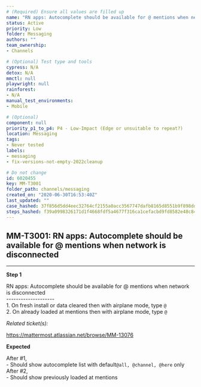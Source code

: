 ```yaml
---
# (Required) Ensure all values are filled up
name: "RN apps: Autocomplete should be available for @ mentions when network is disconnected"
status: Active
priority: Low
folder: Messaging
authors: ""
team_ownership: 
- Channels

# (Optional) Test type and tools
cypress: N/A
detox: N/A
mmctl: null
playwright: null
rainforest: 
- N/A
manual_test_environments: 
- Mobile

# (Optional)
component: null
priority_p1_to_p4: P4 - Low-Impact (Edge or unsuitable to repeat?)
location: Messaging
tags: 
- Never tested
labels: 
- messaging
- fix-versions-not-empty-2022cleanup

# Do not change
id: 6020455
key: MM-T3001
folder_path: channels/messaging
created_on: "2020-06-30T16:53:40Z"
last_updated: ""
case_hashed: 37f856d5dd4eec32764cf2155a0acc3567747dafb8165d8551b9f898dd5523f24f1bc0f586824b1696f1ac0f5b46803a
steps_hashed: f39a0998326171d1f4668fdf5a4677f316ca1cefacbd9fd8582e48c846cef7a0013bdd62d2c0613ecbe81b85b4786c9e
---
```


## MM-T3001: RN apps: Autocomplete should be available for @ mentions when network is disconnected

---

**Step 1**

RN apps: Autocomplete should be available for @ mentions when network is disconnected\
\--------------------\
1\. On fresh install or data cleared then with airplane mode, type `@`\
2\. On already loaded at mentions then with airplane mode, type `@`

_Related ticket(s):_

<https://mattermost.atlassian.net/browse/MM-13076>

**Expected**

After #1,\
\- Should show autocomplete list with default`@all, @channel, @here` only\
After #2,\
\- Should show previously loaded at mentions
